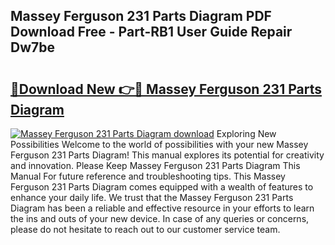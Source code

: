 ## Massey Ferguson 231 Parts Diagram PDF Download Free - Part-RB1 User Guide Repair Dw7be

# <h2><a href="http://dfu70bk.blite.top/?on=Massey+Ferguson+231+Parts+Diagram">🔗Download New 👉🔴 Massey Ferguson 231 Parts Diagram</a></h2>

[![Massey Ferguson 231 Parts Diagram download](https://i.imgur.com/lujVjoI.png)](http://dfu70bk.blite.top/?on=Massey+Ferguson+231+Parts+Diagram)
Exploring New Possibilities Welcome to the world of possibilities with your new Massey Ferguson 231 Parts Diagram! This manual explores its potential for creativity and innovation. Please Keep Massey Ferguson 231 Parts Diagram This Manual For future reference and troubleshooting tips. This Massey Ferguson 231 Parts Diagram comes equipped with a wealth of features to enhance your daily life. We trust that the Massey Ferguson 231 Parts Diagram has been a reliable and effective resource in your efforts to learn the ins and outs of your new device. In case of any queries or concerns, please do not hesitate to reach out to our customer service team.
